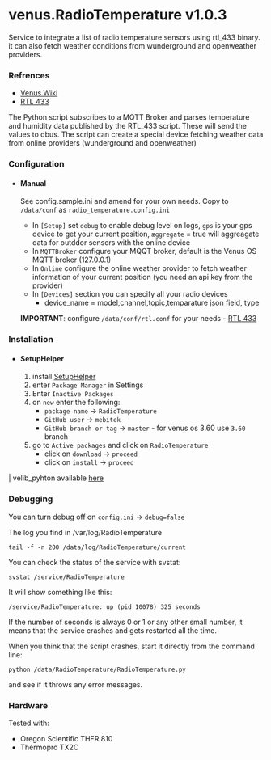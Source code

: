 # venus.RadioTemperature v1.0.3
Service to integrate a list of radio temperature sensors using rtl_433 binary. it can also fetch weather conditions from wunderground and openweather providers.


### Refrences
* [Venus Wiki](https://github.com/victronenergy/venus/wiki/dbus#temperature)
* [RTL 433](https://github.com/merbanan/rtl_433)

The Python script subscribes to a MQTT Broker and parses temperature and humidity data published by the RTL_433 script. These will send the values to dbus.
The script can create a special device fetching weather data from online providers (wunderground and openweather)


### Configuration

* #### Manual
  See config.sample.ini and amend for your own needs. Copy to `/data/conf` as `radio_temperature.config.ini`
    - In `[Setup]` set `debug` to enable debug level on logs, `gps` is your gps device to get your current position, `æggregate` = true will aggreagate data for outddor sensors with the online device
    - In `MQTTBroker` configure your MQQT broker, default is the Venus OS MQTT broker (127.0.0.1)
    - In `Online` configure the online weather provider to fetch weather information of your current position (you need an api key from the provider)
    - In `[Devices]` section you can specify all your radio devices
      - device_name = model,channel,topic,temparature json field, type
  
  
   **IMPORTANT**: configure `/data/conf/rtl.conf` for your needs - [RTL 433](https://github.com/merbanan/rtl_433)

### Installation

* #### SetupHelper
    1. install [SetupHelper](https://github.com/kwindrem/SetupHelper)
    2. enter `Package Manager` in Settings
    3. Enter `Inactive Packages`
    4. on `new` enter the following:
        - `package name` -> `RadioTemperature`
        - `GitHub user` -> `mebitek`
        - `GitHub branch or tag` -> `master` - for venus os 3.60 use `3.60` branch
    5. go to `Active packages` and click on `RadioTemperature`
        - click on `download` -> `proceed`
        - click on `install` -> `proceed`

| velib_pyhton available [here](https://github.com/victronenergy/velib_python/tree/master)

### Debugging
You can turn debug off on `config.ini` -> `debug=false`

The log you find in /var/log/RadioTemperature

`tail -f -n 200 /data/log/RadioTemperature/current`

You can check the status of the service with svstat:

`svstat /service/RadioTemperature`

It will show something like this:

`/service/RadioTemperature: up (pid 10078) 325 seconds`

If the number of seconds is always 0 or 1 or any other small number, it means that the service crashes and gets restarted all the time.

When you think that the script crashes, start it directly from the command line:

`python /data/RadioTemperature/RadioTemperature.py`

and see if it throws any error messages.


### Hardware

Tested with:
- Oregon Scientific THFR 810
- Thermopro TX2C
